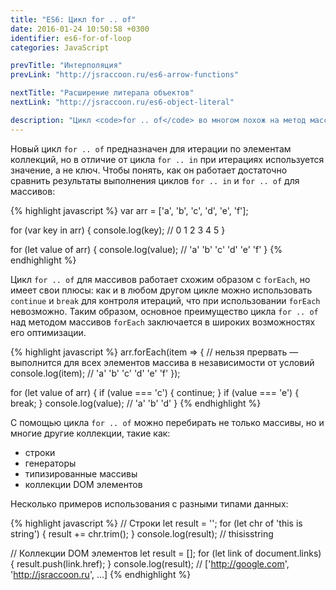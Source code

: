 ```yaml
---
title: "ES6: Цикл for .. of"
date: 2016-01-24 10:50:58 +0300
identifier: es6-for-of-loop
categories: JavaScript

prevTitle: "Интерполяция"
prevLink: "http://jsraccoon.ru/es6-arrow-functions"

nextTitle: "Расширение литерала объектов"
nextLink: "http://jsraccoon.ru/es6-object-literal"

description: "Цикл <code>for .. of</code> во многом похож на метод массивов <code>forEach</code>, но имеет ряд преимуществ над ним. С появлением нового вида циклов отпадает необходимость использовать конструкцию <code>[].forEach.call(elements, function(){})</code> для итераций по коллекции DOM элементов."
---
```


Новый цикл `for .. of` предназначен для итерации по элементам коллекций, но в отличие от цикла `for .. in` при итерациях используется значение, а не ключ. Чтобы понять, как он работает достаточно сравнить результаты выполнения циклов `for .. in` и `for .. of` для массивов:

{% highlight javascript %}
var arr = ['a', 'b', 'c', 'd', 'e', 'f'];

for (var key in arr) {
  console.log(key); // 0 1 2 3 4 5
}

for (let value of arr) {
  console.log(value); // 'a' 'b' 'c' 'd' 'e' 'f'
}
{% endhighlight %}

Цикл `for .. of` для массивов работает схожим образом с `forEach`, но имеет свои плюсы: как и в любом другом цикле можно использовать `continue` и `break` для контроля итераций, что при использовании `forEach` невозможно. Таким образом, основное преимущество цикла `for .. of` над методом массивов `forEach` заключается в широких возможностях его оптимизации.

{% highlight javascript %}
arr.forEach(item => {
  // нельзя прервать — выполнится для всех элементов массива в независимости от условий
	console.log(item); // 'a' 'b' 'c' 'd' 'e' 'f'
});

for (let value of arr) {
  if (value === 'c') { continue; }
  if (value === 'e') { break; }
  console.log(value); // 'a' 'b' 'd'
}
{% endhighlight %}

С помощью цикла `for .. of` можно перебирать не только массивы, но и многие другие коллекции, такие как:

* строки
* генераторы
* типизированные массивы
* коллекции DOM элементов

Несколько примеров использования с разными типами данных:

{% highlight javascript %}
// Строки
let result = '';
for (let chr of 'this is string') {
  result += chr.trim();
}
console.log(result); // thisisstring

// Коллекции DOM элементов
let result = [];
for (let link of document.links) {
  result.push(link.href);
}
console.log(result); // ['http://google.com', 'http://jsraccoon.ru', ...]
{% endhighlight %}